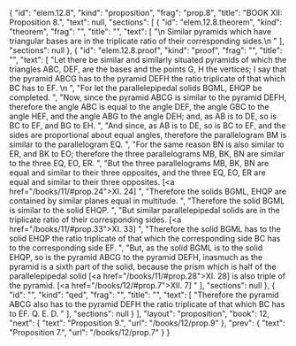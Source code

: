 {
  "id": "elem.12.8",
  "kind": "proposition",
  "frag": "prop.8",
  "title": "BOOK XII: Proposition 8.",
  "text": null,
  "sections": [
    {
      "id": "elem.12.8.theorem",
      "kind": "theorem",
      "frag": "",
      "title": "",
      "text": [
        "\n       Similar pyramids which have triangular bases are in the triplicate ratio of their corresponding sides.\n      "
      ],
      "sections": null
    },
    {
      "id": "elem.12.8.proof",
      "kind": "proof",
      "frag": "",
      "title": "",
      "text": [
        "Let there be similar and similarly situated pyramids of which the triangles ABC, DEF, are the bases and the points G, H the vertices; I say that the pyramid ABCG has to the pyramid DEFH the ratio triplicate of that which BC has to EF. \n      ",
        "For let the parallelepipedal solids BGML, EHQP be completed. ",
        "Now, since the pyramid ABCG is similar to the pyramid DEFH, therefore the angle ABC is equal to the angle DEF, the angle GBC to the angle HEF, and the angle ABG to the angle DEH; and, as AB is to DE, so is BC to EF, and BG to EH. ",
        "And since, as AB is to DE, so is BC to EF, and the sides are proportional about equal angles, therefore the parallelogram BM is similar to the parallelogram EQ. ",
        "For the same reason BN is also similar to ER, and BK to EO; therefore the three parallelograms MB, BK, BN are similar to the three EQ, EO, ER. ",
        "But the three parallelograms MB, BK, BN are equal and similar to their three opposites, and the three EQ, EO, ER are equal and similar to their three opposites. [<a href=\"/books/11/#prop.24\">XI. 24</a>] ",
        "Therefore the solids BGML, EHQP are contained by similar planes equal in multitude. ",
        "Therefore the solid BGML is similar to the solid EHQP. ",
        "But similar parallelepipedal solids are in the triplicate ratio of their corresponding sides. [<a href=\"/books/11/#prop.33\">XI. 33</a>] ",
        "Therefore the solid BGML has to the solid EHQP the ratio triplicate of that which the corresponding side BC has to the corresponding side EF. ",
        "But, as the solid BGML is to the solid EHQP, so is the pyramid ABCG to the pyramid DEFH, inasmuch as the pyramid is a sixth part of the solid, because the prism which is half of the parallelepipedal solid [<a href=\"/books/11/#prop.28\">XI. 28</a>] is also triple of the pyramid. [<a href=\"/books/12/#prop.7\">XII. 7</a>] "
      ],
      "sections": null
    },
    {
      "id": "",
      "kind": "qed",
      "frag": "",
      "title": "",
      "text": [
        "Therefore the pyramid ABCG also has to the pyramid DEFH the ratio triplicate of that which BC has to EF. Q. E. D. "
      ],
      "sections": null
    }
  ],
  "layout": "proposition",
  "book": 12,
  "next": {
    "text": "Proposition 9.",
    "url": "/books/12/prop.9"
  },
  "prev": {
    "text": "Proposition 7.",
    "url": "/books/12/prop.7"
  }
}

